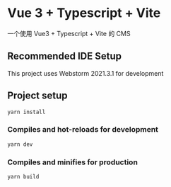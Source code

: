 # Vue 3 + Typescript + Vite

一个使用 Vue3 + Typescript + Vite 的 CMS

## Recommended IDE Setup

This project uses Webstorm 2021.3.1 for development

## Project setup

```
yarn install
```

### Compiles and hot-reloads for development

```
yarn dev
```

### Compiles and minifies for production

```
yarn build
```
